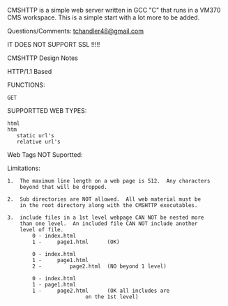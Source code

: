 
CMSHTTP is a simple web server written in GCC "C" that runs in a
VM370 CMS workspace.  This is a simple start with a lot more to 
be added. 

Questions/Comments:
tchandler48@gmail.com


IT DOES NOT SUPPORT SSL !!!!!



CMSHTTP Design Notes


HTTP/1.1 Based


FUNCTIONS:

	GET


SUPPORTTED WEB TYPES:


	html
	htm
       static url's
       relative url's


Web Tags NOT Suportted:


Limitations:

	1.	The maximum line length on a web page is 512.  Any characters
		beyond that will be dropped.

	2.	Sub directories are NOT allowed.  All web material must be
		in the root directory along with the CMSHTTP executables.

	3.	include files in a 1st level webpage CAN NOT be nested more
		than one level.  An included file CAN NOT include another 
		level of file.
			0 - index.html
			1 - 	page1.html		(OK)

			0 - index.html	
			1 - 	page1.html
			2 - 		page2.html	(NO beyond 1 level)

			0 - index.html
			1 -	page1.html
			1 - 	page2.html		(OK all includes are
							 on the 1st level)


